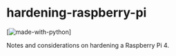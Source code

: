 # hardening-raspberry-pi
[![made-with-python](https://img.shields.io/badge/-Tutorial-green.svg)]

Notes and considerations on hardening a Raspberry Pi 4.
